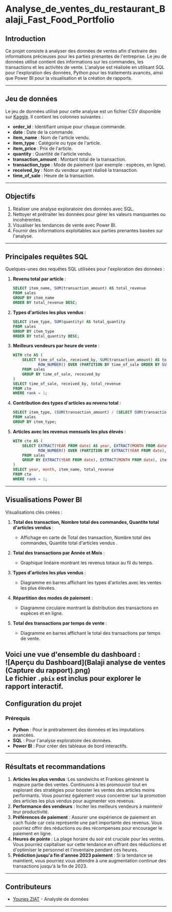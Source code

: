 # Analyse_de_ventes_du_restaurant_Balaji_Fast_Food_Portfolio

## Introduction
Ce projet consiste à analyser des données de ventes afin d'extraire des informations précieuses pour les parties prenantes de l'entreprise. Le jeu de données utilisé contient des informations sur les commandes, les transactions et les activités de vente. L'analyse est réalisée en utilisant SQL pour l'exploration des données, Python pour les traitements avancés, ainsi que Power BI pour la visualisation et la création de rapports.

---

## Jeu de données
Le jeu de données utilisé pour cette analyse est un fichier CSV disponible sur [Kaggle](https://www.kaggle.com/datasets/ahmedhalimo/balaji-fast-food-sales). 
Il contient les colonnes suivantes :

- **order_id** : Identifiant unique pour chaque commande.
- **date** : Date de la commande.
- **item_name** : Nom de l'article vendu.
- **item_type** : Catégorie ou type de l'article.
- **item_price** : Prix de l'article.
- **quantity** : Quantité de l'article vendu.
- **transaction_amount** : Montant total de la transaction.
- **transaction_type** : Mode de paiement (par exemple : espèces, en ligne).
- **received_by** : Nom du vendeur ayant réalisé la transaction.
- **time_of_sale** : Heure de la transaction.

---

## Objectifs
1. Réaliser une analyse exploratoire des données avec SQL.
2. Nettoyer et prétraiter les données pour gérer les valeurs manquantes ou incohérentes.
3. Visualiser les tendances de vente avec Power BI.
4. Fournir des informations exploitables aux parties prenantes basées sur l'analyse.

---

## Principales requêtes SQL
Quelques-unes des requêtes SQL utilisées pour l'exploration des données :

1. **Revenu total par article** :
   ```sql
   SELECT item_name, SUM(transaction_amount) AS total_revenue
   FROM sales
   GROUP BY item_name
   ORDER BY total_revenue DESC;
   ```

2. **Types d'articles les plus vendus** :
   ```sql
   SELECT item_type, SUM(quantity) AS total_quantity
   FROM sales
   GROUP BY item_type
   ORDER BY total_quantity DESC;
   ```

3. **Meilleurs vendeurs par heure de vente** :
   ```sql
   WITH cte AS (
       SELECT time_of_sale, received_by, SUM(transaction_amount) AS total_revenue,
              ROW_NUMBER() OVER (PARTITION BY time_of_sale ORDER BY SUM(transaction_amount) DESC) AS rank
       FROM sales
       GROUP BY time_of_sale, received_by
   )
   SELECT time_of_sale, received_by, total_revenue
   FROM cte
   WHERE rank = 1;
   ```

4. **Contribution des types d'articles au revenu total** :
   ```sql
   SELECT item_type, (SUM(transaction_amount) / (SELECT SUM(transaction_amount) FROM sales) * 100) AS contribution_percentage
   FROM sales
   GROUP BY item_type;
   ```

5. **Articles avec les revenus mensuels les plus élevés** :
   ```sql
   WITH cte AS (
       SELECT EXTRACT(YEAR FROM date) AS year, EXTRACT(MONTH FROM date) AS month, item_name, SUM(transaction_amount) AS total_revenue,
              ROW_NUMBER() OVER (PARTITION BY EXTRACT(YEAR FROM date), EXTRACT(MONTH FROM date) ORDER BY SUM(transaction_amount) DESC) AS rank
       FROM sales
       GROUP BY EXTRACT(YEAR FROM date), EXTRACT(MONTH FROM date), item_name
   )
   SELECT year, month, item_name, total_revenue
   FROM cte
   WHERE rank = 1;
   ```

---

## Visualisations Power BI
Visualisations clés créées :

1. **Total des transaction, Nombre total des commandes, Quantite total d'articles vendus** :
   - Affichage en carte de Total des transaction, Nombre total des commandes, Quantite total d'articles vendus .

2. **Total des transactions par Année et Mois** :
   - Graphique linéaire montrant les revenus totaux au fil du temps.

3. **Types d'articles les plus vendus** :
   - Diagramme en barres affichant les types d'articles avec les ventes les plus élevées.

4. **Répartition des modes de paiement** :
   - Diagramme circulaire montrant la distribution des transactions en espèces et en ligne.

5. **Total des transactions par temps de vente** :
   - Diagramme en barres affichant le total des transactions par temps de vente.

Voici une vue d'ensemble du dashboard :  
![Aperçu du Dashboard](Balaji analyse de ventes (Capture du rapport).png)  
Le fichier `.pbix` est inclus pour explorer le rapport interactif.
---

## Configuration du projet

### Prérequis
- **Python** : Pour le prétraitement des données et les imputations avancées.
- **SQL** : Pour l'analyse exploratoire des données.
- **Power BI** : Pour créer des tableaux de bord interactifs.

  
---

## Résultats et recommandations
1. **Articles les plus vendus** :Les sandwichs et Frankies génèrent la majeure partie des ventes. Continuons à les promouvoir tout en explorant des stratégies pour booster les ventes des articles moins performants. Vous pourriez également vous concentrer sur la promotion des articles les plus vendus pour augmenter vos revenus.
2. **Performance des vendeurs** : Inciter les meilleurs vendeurs à maintenir leur productivité.
3. **Préférences de paiement** : Assurer une expérience de paiement en cach fluide car cela représente une part importante des revenus. Vous pourriez offrir des réductions ou des récompenses pour encourager le paiement en ligne.
4. **Heures de pointe** : La plage horaire du soir est cruciale pour les ventes. Vous pourriez capitaliser sur cette tendance en offrant des réductions et d'optimiser le personnel et l'inventaire pendant ces heures.
5. **Prédiction jusqu'a fin d'annee 2023 paiement**   : Si la tendance se maintient, vous pourriez vous attendre à une augmentation continue des transactions jusqu'à la fin de 2023.

---

## Contributeurs
- [Younes ZIAT](https://github.com/younes9888) - Analyste de données

---
